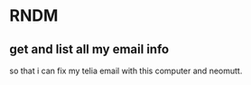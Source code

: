 # RNDM



## get and list all my email info

so that i can fix my telia email with this computer and neomutt.

